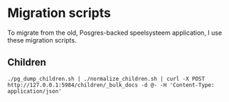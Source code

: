 # Migration scripts

To migrate from the old, Posgres-backed speelsysteem application, I use these migration scripts.

## Children

```
./pg_dump_children.sh | ./normalize_children.sh | curl -X POST http://127.0.0.1:5984/children/_bulk_docs -d @- -H 'Content-Type: application/json'
```


